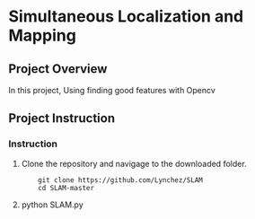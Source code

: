 [//]: # (Image Reference)

[img]: ./assets/img.png "SLAM"

# Simultaneous Localization and Mapping

## Project Overview

In this project, Using finding good features with Opencv

## Project Instruction

### Instruction

1. Clone the repository and navigage to the downloaded folder.
	```
		git clone https://github.com/Lynchez/SLAM
		cd SLAM-master
	```
2.  python SLAM.py

	```
  

